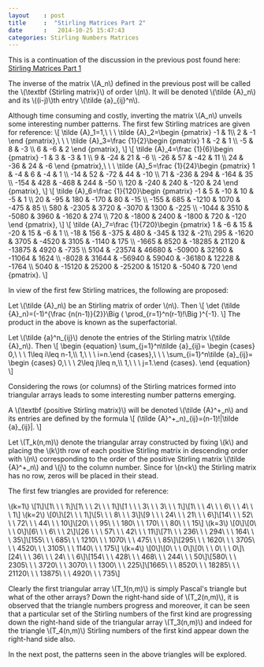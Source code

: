 ```yaml
---
layout    : post
title     :  "Stirling Matrices Part 2"
date      :   2014-10-25 15:47:43
categories: Stirling Numbers Matrices
---
```


This is a continuation of the discussion in the previous post found here: [Stirling Matrices Part 1](http://jamesevans2014.github.io/stirling/numbers/matrices/2014/10/25/Stirling-Matrices.html)

The inverse of the matrix \\(A\_n\\) defined in the previous post will be called the \\(\textbf {Stirling matrix}\\) of order \\(n\\). 
It will be denoted \\(\tilde {A}\_n\\) and its \\((i-j)\\)th entry \\(\tilde {a}\_{ij}^n\\).

Although time consuming and costly, inverting the matrix \\(A_n\\) unveils some interesting number patterns. The first few Stirling matrices are given for reference:
\\[
\tilde {A}\_1=1,\ \ \ \tilde {A}\_2=\begin {pmatrix} -1 & 1\\\ 2 & -1 \end {pmatrix},\ \ \ \tilde {A}\_3=\frac {1}{2}\begin {pmatrix} 1 & -2 & 1 \\\ -5 & 8 & -3 \\\ 6 & -6 & 2 \end {pmatrix},
\\]
\\[
\tilde {A}\_4=\frac {1}{6}\begin {pmatrix} -1 & 3 & -3 & 1 \\\ 9 & -24 & 21 & -6 \\\ -26 & 57 & -42 & 11 \\\ 24 & -36 & 24 & -6 \end {pmatrix},\ \ \ 
\tilde {A}\_5=\frac {1}{24}\begin {pmatrix} 1 & -4 & 6 & -4 & 1 \\\ -14 & 52 & -72 & 44 & -10 \\\ 71 & -236 & 294 & -164 & 35 \\\ -154 & 428 & -468 & 244 & -50 \\\ 120 & -240 & 240 & -120 & 24 \end {pmatrix},
\\]
\\[
\tilde {A}_6=\frac {1}{120}\begin {pmatrix} -1 & 5 & -10 & 10  & -5 & 1 \\\ 20 & -95 & 180 & -170 & 80 & -15 \\\ -155 & 685 & -1210 & 1070 & -475 & 85 \\\ 580 & -2305 & 3720 & -3070 & 1300 & -225 \\\ -1044 & 3510 & -5080 & 3960 & -1620 & 274 \\\ 720 & -1800 & 2400 & -1800 & 720 & -120 \end {pmatrix},
\\]
\\[
\tilde {A}_7=\frac {1}{720}\begin {pmatrix} 1 & -6 & 15 & -20 & 15 & -6 & 1 \\\ -18 & 156 & -375 & 480  & -345 & 132 & -21\\\ 295 & -1620 & 3705 & -4520 & 3105 & -1140 & 175 \\\ -1665 & 8520 & -18285 & 21120 & -13875 & 4920 & -735 \\\ 5104 & -23574 & 46680 & -50900 & 32160 & -11064 & 1624 \\\ -8028 & 31644 & -56940 & 59040 & -36180 & 12228 & -1764 \\\ 5040 & -15120 & 25200 & -25200 & 15120 & -5040 & 720 \end {pmatrix}.
\\]

In view of the first few Stirling matrices, the following are proposed:

Let \\(\tilde {A}_n\\) be an Stirling matrix of order \\(n\\). Then
\\[
\det (\tilde {A}\_n)=(-1)^{\frac {n(n-1)}{2}}\Big ( \prod\_{r=1}^n(r-1)!\Big )^{-1}.
\\]
The product in the above is known as the superfactorial.

Let \\(\tilde {a}^n\_{ij}\\) denote the entries of the Stirling matrix \\(\tilde {A}_n\\). Then
\\[
\begin {equation}
\sum\_{j=1}^n\tilde {a}\_{ij}= \begin {cases} 0,\ \ \ 1\leq i\leq n-1,\\\ 1,\ \ \ i=n.\end {cases},\ \ \ 
\sum\_{i=1}^n\tilde {a}\_{ij}= \begin {cases} 0,\ \ \ 2\leq j\leq n,\\\ 1,\ \ \ j=1.\end {cases}.
\end {equation}
\\]

Considering the rows (or columns) of the Stirling matrices formed into triangular arrays leads to some interesting number patterns emerging. 

A \\(\textbf {positive Stirling matrix}\\) will be denoted \\(\tilde {A}^+\_n\\) and its entries are defined by the formula
\\[
(\tilde {A}^+\_n)\_{ij}=(n-1)!|\tilde {a}\_{ij}|.
\\]

Let \\(T\_k(n,m)\\) denote the triangular array constructed by fixing \\(k\\) and placing the \\(k\\)th row of each positive Stirling matrix in descending order with \\(n\\) corresponding to the order of the positive Stirling matrix \\(\tilde {A}^+\_n\\) and \\(j\\) to the column number. Since for \\(n<k\\) the Stirling matrix has no row, zeros will be placed in their stead.

The first few triangles are provided for reference:

\\(k=1\\)
\\[1\\]\\[1\ \ \ 1\\]\\[1\ \ \ 2\ \ \ 1\\]\\[1 \ \ \ 3\ \ \ 3\ \ \ 1\\]\\[1\ \ \ 4\ \ \ 6\ \ \ 4\ \ \ 1\\]
\\(k=2\\)
\\[0\\]\\[2\ \ \ 1\\]\\[5\ \ \ 8\ \ \ 3\\]\\[9 \ \ \ 24\ \ \ 21\ \ \ 6\\]\\[14\ \ \ 52\ \ \ 72\ \ \ 44\ \ \ 10\\]\\[20\ \ \ 95\ \ \ 180\ \ \ 170\ \ \ 80\ \ \ 15\\]
\\(k=3\\)
\\[0\\]\\[0\ \ \ 0\\]\\[6\ \ \ 6\ \ \ 2\\]\\[26 \ \ \ 57\ \ \ 42\ \ \ 11\\]\\[71\ \ \ 236\ \ \ 294\ \ \ 164\ \ \ 35\\]\\[155\ \ \ 685\ \ \ 1210\ \ \ 1070\ \ \ 475\ \ \ 85\\]\\[295\ \ \ 1620\ \ \ 3705\ \ \ 4520\ \ \ 3105\ \ \ 1140\ \ \ 175\\]
\\(k=4\\)
\\[0\\]\\[0\ \ \ 0\\]\\[0\ \ \ 0\ \ \ 0\\]\\[24\ \ \ 36\ \ \ 24\ \ \ 6\\]\\[154\ \ \ 428\ \ \ 468\ \ \ 244\ \ \ 50\\]\\[580\ \ \ 2305\ \ \ 3720\ \ \ 3070\ \ \ 1300\ \ \ 225\\]\\[1665\ \ \ 8520\ \ \ 18285\ \ \ 21120\ \ \ 13875\ \ \ 4920\ \ \ 735\\]

Clearly the first triangular array \\(T\_1(n,m)\\) is simply Pascal\'s triangle but what of the other arrays? Down the right-hand side of \\(T\_2(n,m)\\), it is observed that the triangle numbers progress and moreover, it can be seen that a particular set of the Stirling numbers of the first kind are progressing down the right-hand side of the triangular array \\(T\_3(n,m)\\) and indeed for the triangle \\(T\_4(n,m)\\) Stirling numbers of the first kind appear down the right-hand side also.

In the next post, the patterns seen in the above triangles will be explored.
